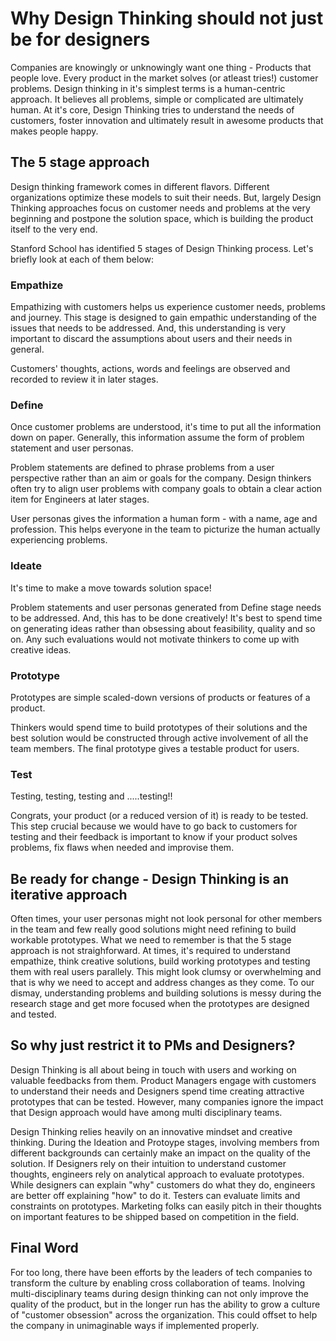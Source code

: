 # Why Design Thinking should not just be for designers

Companies are knowingly or unknowingly want one thing - Products that people love. Every product in the market solves (or atleast tries!) customer problems. 
Design thinking in it's simplest terms is a human-centric approach. It believes all problems, simple or complicated are ultimately human. At it's core, Design Thinking tries to understand the needs of customers, foster innovation and ultimately result in awesome products that makes people happy.

## The 5 stage approach

Design thinking framework comes in different flavors. Different organizations optimize these models to suit their needs. But, largely Design Thinking approaches focus on customer needs and problems at the very beginning and postpone the solution space, which is building the product itself to the very end.

Stanford School has identified 5 stages of Design Thinking process. Let's briefly look at each of them below:

### Empathize 

Empathizing with customers helps us experience customer needs, problems and journey. This stage is designed to gain empathic understanding of the issues that needs to be addressed. And, this understanding is very important to discard the assumptions about users and their needs in general. 

Customers' thoughts, actions, words and feelings are observed and recorded to review it in later stages.

### Define

Once customer problems are understood, it's time to put all the information down on paper. Generally, this information assume the form of problem statement and user personas. 

Problem statements are defined to phrase problems from a user perspective rather than an aim or goals for the company. Design thinkers often try to align user problems with company goals to obtain a clear action item for Engineers at later stages.

User personas gives the information a human form - with a name, age and profession. This helps everyone in the team to picturize the human actually experiencing problems.

### Ideate

It's time to make a move towards solution space!

Problem statements and user personas generated from Define stage needs to be addressed. And, this has to be done creatively! It's best to spend time on generating ideas rather than obsessing about feasibility, quality and so on. Any such evaluations would not motivate thinkers to come up with creative ideas.

### Prototype

Prototypes are simple scaled-down versions of products or features of a product. 

Thinkers would spend time to build prototypes of their solutions and the best solution would be constructed through active involvement of all the team members. The final prototype gives a testable product for users. 

### Test

Testing, testing, testing and .....testing!!

Congrats, your product (or a reduced version of it) is ready to be tested. This step crucial because we would have to go back to customers for testing and their feedback is important to know if your product solves problems, fix flaws when needed and improvise them.

## Be ready for change - Design Thinking is an iterative approach

Often times, your user personas might not look personal for other members in the team and few really good solutions might need refining to build workable prototypes. What we need to remember is that the 5 stage approach is not straighforward. At times, it's required to understand empathize, think creative solutions, build working prototypes and testing them with real users parallely. This might look clumsy or overwhelming and that is why we need to accept and address changes as they come. To our dismay, understanding problems and building solutions is messy during the research stage and get more focused when the prototypes are designed and tested. 

## So why just restrict it to PMs and Designers?

Design Thinking is all about being in touch with users and working on valuable feedbacks from them. Product Managers engage with customers to understand their needs and Designers spend time creating attractive prototypes that can be tested. However, many companies ignore the impact that Design approach would have among multi disciplinary teams. 

Design Thinking relies heavily on an innovative mindset and creative thinking. During the Ideation and Protoype stages, involving members from different backgrounds can certainly make an impact on the quality of the solution. 
If Designers rely on their intuition to understand customer thoughts, engineers rely on analytical approach to evaluate prototypes. 
While designers can explain "why" customers do what they do, engineers are better off explaining "how" to do it. 
Testers can evaluate limits and constraints on prototypes. 
Marketing folks can easily pitch in their thoughts on important features to be shipped based on competition in the field. 


## Final Word

For too long, there have been efforts by the leaders of tech companies to transform the culture by enabling cross collaboration of teams. Inolving multi-disciplinary teams during design thinking can not only improve the quality of the product, but in the longer run has the ability to grow a culture of "customer obsession" across the organization. This could offset to help the company in unimaginable ways if implemented properly. 


